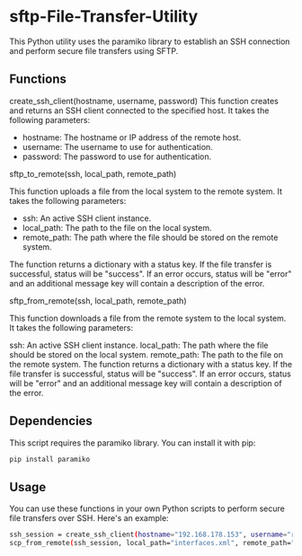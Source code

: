 # sftp-File-Transfer-Utility
This Python utility uses the paramiko library to establish an SSH connection and perform secure file transfers using SFTP.

## Functions
create_ssh_client(hostname, username, password)
This function creates and returns an SSH client connected to the specified host. It takes the following parameters:

- hostname: The hostname or IP address of the remote host.
- username: The username to use for authentication.
- password: The password to use for authentication.

sftp_to_remote(ssh, local_path, remote_path)

This function uploads a file from the local system to the remote system. It takes the following parameters:

- ssh: An active SSH client instance.
- local_path: The path to the file on the local system.
- remote_path: The path where the file should be stored on the remote system.

The function returns a dictionary with a status key. If the file transfer is successful, status will be "success". If an error occurs, status will be "error" and an additional message key will contain a description of the error.

sftp_from_remote(ssh, local_path, remote_path)

This function downloads a file from the remote system to the local system. It takes the following parameters:

ssh: An active SSH client instance.
local_path: The path where the file should be stored on the local system.
remote_path: The path to the file on the remote system.
The function returns a dictionary with a status key. If the file transfer is successful, status will be "success". If an error occurs, status will be "error" and an additional message key will contain a description of the error.


## Dependencies
This script requires the paramiko library. You can install it with pip:

```sh
pip install paramiko
```

## Usage
You can use these functions in your own Python scripts to perform secure file transfers over SSH. Here's an example:

```sh
ssh_session = create_ssh_client(hostname="192.168.178.153", username="root", password="password")
scp_from_remote(ssh_session, local_path="interfaces.xml", remote_path="/root/interfaces.xml")
```

